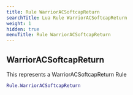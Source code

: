 ```yaml
---
title: Rule WarriorACSoftcapReturn
searchTitle: Lua Rule WarriorACSoftcapReturn
weight: 1
hidden: true
menuTitle: Rule WarriorACSoftcapReturn
---
```

## WarriorACSoftcapReturn

This represents a WarriorACSoftcapReturn Rule
```lua
Rule.WarriorACSoftcapReturn
```